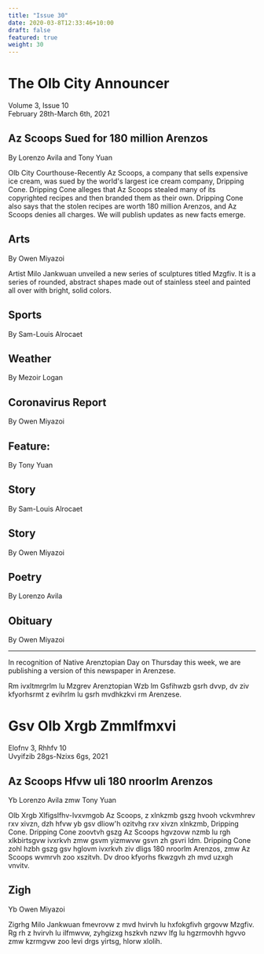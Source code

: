 ```yaml
---
title: "Issue 30"
date: 2020-03-8T12:33:46+10:00
draft: false
featured: true
weight: 30
---
```


# The Olb City Announcer    
Volume 3, Issue 10    
February 28th-March 6th, 2021    

## Az Scoops Sued for 180 million Arenzos
By Lorenzo Avila and Tony Yuan

Olb City Courthouse-Recently Az Scoops, a company that sells expensive ice cream, was sued by the world's largest ice cream company, Dripping Cone. Dripping Cone alleges that Az Scoops stealed many of its copyrighted recipes and then branded them as their own. Dripping Cone also says that the stolen recipes are worth 180 million Arenzos, and Az Scoops denies all charges. We will publish updates as new facts emerge.

## Arts
By Owen Miyazoi

Artist Milo Jankwuan unveiled a new series of sculptures titled Mzgfiv. It is a series of rounded, abstract shapes made out of stainless steel and painted all over with bright, solid colors.

## Sports
By Sam-Louis Alrocaet



## Weather
By Mezoir Logan



## Coronavirus Report
By Owen Miyazoi



## Feature:
By Tony Yuan



## Story
By Sam-Louis Alrocaet



## Story
By Owen Miyazoi



## Poetry
By Lorenzo Avila



## Obituary
By Owen Miyazoi



---
In recognition of Native Arenztopian Day on Thursday this week, we are publishing a version of this newspaper in Arenzese.

Rm ivxltmrgrlm lu Mzgrev Arenztopian Wzb lm Gsfihwzb gsrh dvvp, dv ziv kfyorhsrmt z evihrlm lu gsrh mvdhkzkvi rm Arenzese.

# Gsv Olb Xrgb Zmmlfmxvi    
Elofnv 3, Rhhfv 10    
Uvyifzib 28gs-Nzixs 6gs, 2021    

## Az Scoops Hfvw uli 180 nroorlm Arenzos
Yb Lorenzo Avila zmw Tony Yuan

Olb Xrgb Xlfigslfhv-Ivxvmgob Az Scoops, z xlnkzmb gszg hvooh vckvmhrev rxv xivzn, dzh hfvw yb gsv dliow'h ozitvhg rxv xivzn xlnkzmb, Dripping Cone. Dripping Cone zoovtvh gszg Az Scoops hgvzovw nzmb lu rgh xlkbirtsgvw ivxrkvh zmw gsvm yizmwvw gsvn zh gsvri ldm. Dripping Cone zohl hzbh gszg gsv hglovm ivxrkvh ziv dligs 180 nroorlm Arenzos, zmw Az Scoops wvmrvh zoo xszitvh. Dv droo kfyorhs fkwzgvh zh mvd uzxgh vnvitv.

## Zigh
Yb Owen Miyazoi

Zigrhg Milo Jankwuan fmevrovw z mvd hvirvh lu hxfokgfivh grgovw Mzgfiv. Rg rh z hvirvh lu ilfmwvw, zyhgizxg hszkvh nzwv lfg lu hgzrmovhh hgvvo zmw kzrmgvw zoo levi drgs yirtsg, hlorw xlolih.

